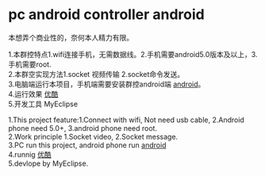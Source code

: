 # pc android controller android

本想弄个商业性的，奈何本人精力有限。

1.本群控特点1.wifi连接手机，无需数据线。2.手机需要android5.0版本及以上，3.手机需要root.<br>
2.本群空实现方法1.socket 视频传输 2.socket命令发送。<br>
3.电脑端运行本项目，手机端需要安装群控android端 [android](https://github.com/kaixuanluo/pc-android-controller-android)。<br>
4.运行效果 [优酷](http://v.youku.com/v_show/id_XMzAxNjQ5MTU3Mg==.html?spm=a2h3j.8428770.3416059.1)<br>
5.开发工具 MyEclipse<br>

1.This project feature:1.Connect with wifi, Not need usb cable, 2.Android phone need 5.0+, 3.android phone need root.<br>
2.Work principle 1.Socket video, 2.Socket message.<br>
3.PC run this project, android phone run [android](https://github.com/kaixuanluo/pc-android-controller-android)<br>
4.runnig [优酷](http://v.youku.com/v_show/id_XMzAxNjQ5MTU3Mg==.html?spm=a2h3j.8428770.3416059.1)<br>
5.devlope by MyEclipse. <br>


